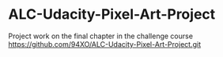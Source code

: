 # ALC-Udacity-Pixel-Art-Project
Project work on the final chapter in the challenge course
https://github.com/94XO/ALC-Udacity-Pixel-Art-Project.git
